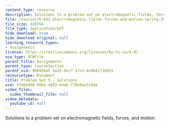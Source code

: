 ```yaml
---
content_type: resource
description: Solutions to a problem set on electromagnetic fields, forces, and motion.
file: /courses/6-641-electromagnetic-fields-forces-and-motion-spring-2005/55dde46656be4892eeabf78a8aa3c9ae_05_ps05_sol.pdf
file_size: 420764
file_type: application/pdf
hide_download: true
hide_download_original: null
learning_resource_types:
- Assignments
license: https://creativecommons.org/licenses/by-nc-sa/4.0/
ocw_type: OCWFile
parent_title: Assignments
parent_type: CourseSection
parent_uid: 906956e5-4a15-8ec7-17c6-8c8641f10915
resourcetype: Document
title: Problem Set 5 - Solutions
uid: 55dde466-56be-4892-eeab-f78a8aa3c9ae
video_files:
  video_thumbnail_file: null
video_metadata:
  youtube_id: null
---
```

Solutions to a problem set on electromagnetic fields, forces, and motion.